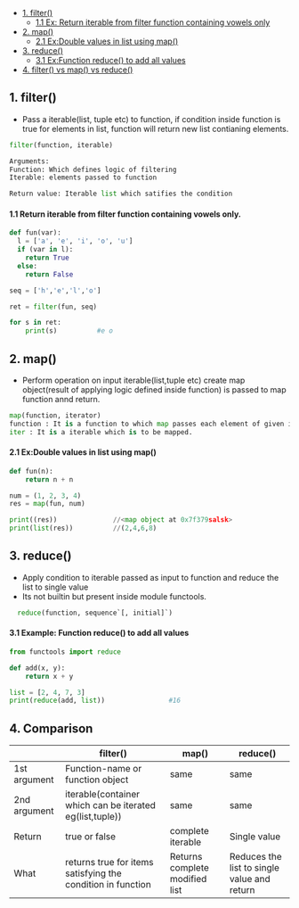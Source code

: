 - [1. filter()](#filter)
  - [1.1 Ex: Return iterable from filter function containing vowels only](#vowel)
- [2. map()](#map)
  - [2.1 Ex:Double values in list using map()](#mapex)
- [3. reduce()](#reduce)
  - [3.1 Ex:Function reduce() to add all values](#reduceex)
- [4. filter() vs map() vs reduce()](#comp)

<a name=filter></a>
## 1. filter()
- Pass a iterable(list, tuple etc) to function, if condition inside function is true for elements in list, function will return new list contianing elements.
```py
filter(function, iterable)

Arguments:
Function: Which defines logic of filtering
Iterable: elements passed to function

Return value: Iterable list which satifies the condition
```
<a name=vowel></a>
#### 1.1 Return iterable from filter function containing vowels only.
```py
def fun(var):
  l = ['a', 'e', 'i', 'o', 'u']
  if (var in l):
    return True
  else:
    return False

seq = ['h','e','l','o']

ret = filter(fun, seq)

for s in ret:
    print(s)          #e o
```

<a name=map></a>
## 2. map()
- Perform operation on input iterable(list,tuple etc) create map object(result of applying logic defined inside function) is passed to map function annd return.
```py
map(function, iterator)
function : It is a function to which map passes each element of given iterable.
iter : It is a iterable which is to be mapped.
```
<a name=mapex></a>
#### 2.1 Ex:Double values in list using map()
```py
def fun(n):
    return n + n

num = (1, 2, 3, 4)
res = map(fun, num)

print((res))              //<map object at 0x7f379salsk>
print(list(res))          //(2,4,6,8)
```

<a name=reduce></a>
## 3. reduce()  
- Apply condition to iterable passed as input to function and reduce the list to single value
- Its not builtin but present inside module functools.
```py
  reduce(function, sequence`[, initial]`)
```
<a name=reduceex></a>
#### 3.1 Example: Function reduce() to add all values
```py
from functools import reduce

def add(x, y):
    return x + y

list = [2, 4, 7, 3]
print(reduce(add, list))                #16
```

<a name=comp></a>
## 4. Comparison

||filter()|map()|reduce()|
|---|---|---|---|
|1st argument|Function-name or function object|same|same|
|2nd argument|iterable(container which can be iterated eg(list,tuple))|same|same|
|Return|true or false|complete iterable|Single value|
|What|returns true for items satisfying the condition in function|Returns complete modified list|Reduces the list to single value and return|
